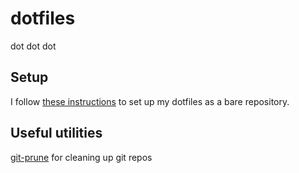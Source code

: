 # dotfiles

dot dot dot

## Setup

I follow [these instructions](https://harfangk.github.io/2016/09/18/manage-dotfiles-with-a-git-bare-repository.html) to set up my dotfiles as a bare repository.

## Useful utilities

[git-prune](https://gist.github.com/clok/8c84fe306a03d58090c26e5bfba44bd2#file-prune-git-sh) for cleaning up git repos